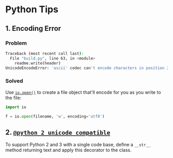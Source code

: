 # Python Tips


## 1. Encoding Error

### Problem

```bash
Traceback (most recent call last):
  File "build.py", line 63, in <module>
    readme.write(header)
UnicodeEncodeError: 'ascii' codec can't encode characters in position 26-27: ordinal not in range(128)
```

### Solved

Use [`io.open()`](https://docs.python.org/2/library/io.html#io.open) to create a file object that'll encode for you as you write to the file:

```python
import io

f = io.open(filename, 'w', encoding='utf8')
```

## 2. [`@python_2_unicode_compatible`](https://docs.djangoproject.com/en/1.8/ref/utils/#django.utils.encoding.python_2_unicode_compatible)

To support Python 2 and 3 with a single code base, define a `__str__` method returning text and apply this decorator to the class.

